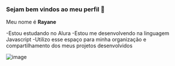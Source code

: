 ### Sejam bem vindos ao meu perfil 💙 

Meu nome é **Rayane**

-Estou estudando no Alura
-Estou me desenvolvendo na linguagem Javascript
-Utilizo esse espaço para minha organização e
compartilhamento dos meus projetos desenvolvidos 

![image](https://github.com/user-attachments/assets/b3cbe7b0-aef0-49e5-8d20-284b6cc3a8f4)
